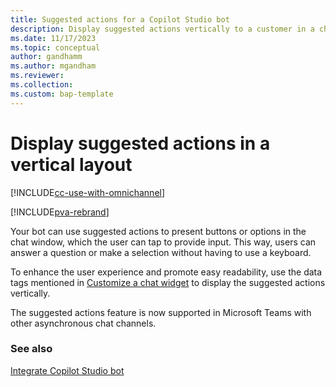 ```yaml
---
title: Suggested actions for a Copilot Studio bot
description: Display suggested actions vertically to a customer in a chat widget.
ms.date: 11/17/2023
ms.topic: conceptual
author: gandhamm
ms.author: mgandham
ms.reviewer:
ms.collection:
ms.custom: bap-template
---
```


# Display suggested actions in a vertical layout

[!INCLUDE[cc-use-with-omnichannel](../includes/cc-use-with-omnichannel.md)]

[!INCLUDE[pva-rebrand](../includes/cc-pva-rebrand.md)]

Your bot can use suggested actions to present buttons or options in the chat window, which the user can tap to provide input. This way, users can answer a question or make a selection without having to use a keyboard.

To enhance the user experience and promote easy readability, use the data tags mentioned in [Customize a chat widget](customize-chat-widget.md) to display the suggested actions vertically.

The suggested actions feature is now supported in Microsoft Teams with other asynchronous chat channels.

### See also

[Integrate Copilot Studio bot](configure-bot-virtual-agent.md)  
